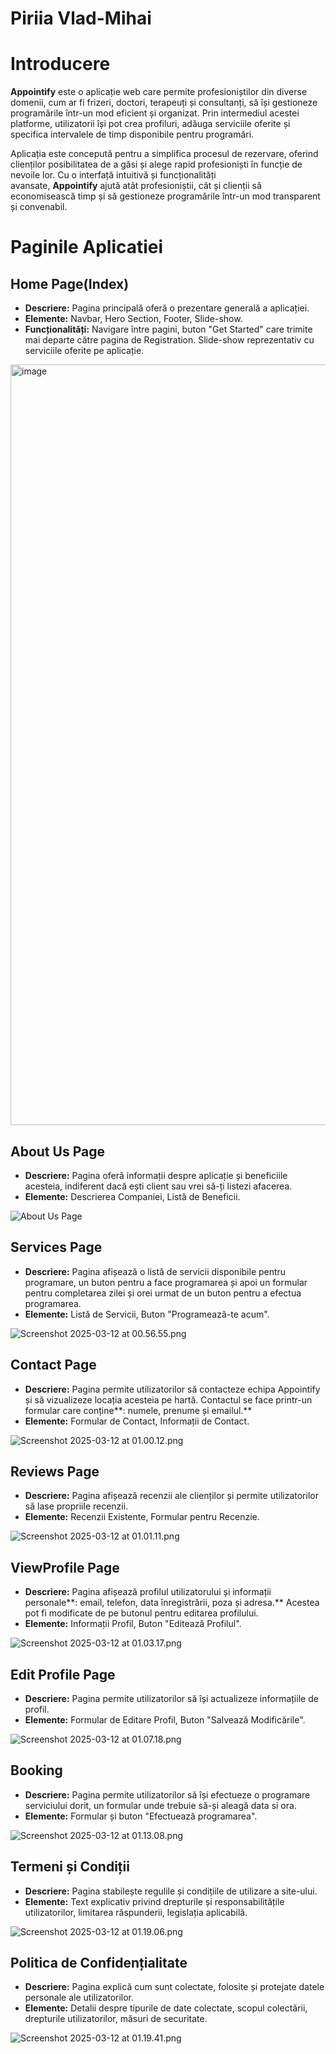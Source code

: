 # Piriia Vlad-Mihai 

# Introducere

**Appointify** este o aplicație web care permite profesioniștilor din diverse domenii, cum ar fi frizeri, doctori, terapeuți și consultanți, să își gestioneze programările într-un mod eficient și organizat. Prin intermediul acestei platforme, utilizatorii își pot crea profiluri, adăuga serviciile oferite și specifica intervalele de timp disponibile pentru programări.

Aplicația este concepută pentru a simplifica procesul de rezervare, oferind clienților posibilitatea de a găsi și alege rapid profesioniști în funcție de nevoile lor. Cu o interfață intuitivă și funcționalități avansate, **Appointify** ajută atât profesioniștii, cât și clienții să economisească timp și să gestioneze programările într-un mod transparent și convenabil.

# Paginile Aplicatiei

## Home Page(Index)

- **Descriere:** Pagina principală oferă o prezentare generală a aplicației.
- **Elemente:** Navbar, Hero Section, Footer, Slide-show.
- **Funcționalități:** Navigare între pagini, buton "Get Started" care trimite mai departe către pagina de Registration. Slide-show reprezentativ cu serviciile oferite pe aplicație.

<img width="1162" height="1217" alt="image" src="https://github.com/user-attachments/assets/66a50e61-94f1-42cc-ac2b-d75de2083f99" />



## About Us Page

- **Descriere:** Pagina oferă informații despre aplicație și beneficiile acesteia, indiferent dacă ești client sau vrei să-ți listezi afacerea.
- **Elemente:** Descrierea Companiei, Listă de Beneficii.

![About Us Page](<img width="1162" height="1217" alt="Screenshot 2025-03-12 at 00 52 44" src="https://github.com/user-attachments/assets/bfca1649-6f5b-4700-a96b-a5e0b79f940f" />
)

## Services Page

- **Descriere:** Pagina afișează o listă de servicii disponibile pentru programare, un buton pentru a face programarea și apoi un formular pentru completarea zilei și orei urmat de un buton pentru a efectua programarea.
- **Elemente:** Listă de Servicii, Buton "Programează-te acum".

![Screenshot 2025-03-12 at 00.56.55.png](attachment:86851751-240d-4659-ab2b-db3ebc8e66c9:Screenshot_2025-03-12_at_00.56.55.png)

## Contact Page

- **Descriere:** Pagina permite utilizatorilor să contacteze echipa Appointify și să vizualizeze locația acesteia pe hartă. Contactul se face printr-un formular care conține**: numele, prenume și emailul.**
- **Elemente:** Formular de Contact, Informații de Contact.

![Screenshot 2025-03-12 at 01.00.12.png](attachment:1e65dece-c9c0-4ec4-8430-b18741cceac0:Screenshot_2025-03-12_at_01.00.12.png)

## Reviews Page

- **Descriere:** Pagina afișează recenzii ale clienților și permite utilizatorilor să lase propriile recenzii.
- **Elemente:** Recenzii Existente, Formular pentru Recenzie.

![Screenshot 2025-03-12 at 01.01.11.png](attachment:dc797e5b-fbcb-4bda-884c-a16435b482d4:Screenshot_2025-03-12_at_01.01.11.png)

## ViewProfile Page

- **Descriere:** Pagina afișează profilul utilizatorului și informații personale**: email, telefon, data înregistrării, poza și adresa.** Acestea pot fi modificate de pe butonul pentru editarea profilului.
- **Elemente:** Informații Profil, Buton "Editează Profilul".

![Screenshot 2025-03-12 at 01.03.17.png](attachment:8c71cc06-e88a-4419-99d8-8245f4047a9e:Screenshot_2025-03-12_at_01.03.17.png)

## Edit Profile Page

- **Descriere:** Pagina permite utilizatorilor să își actualizeze informațiile de profil.
- **Elemente:** Formular de Editare Profil, Buton "Salvează Modificările".

![Screenshot 2025-03-12 at 01.07.18.png](attachment:ab49f862-2c33-46c8-b89f-81908355f957:Screenshot_2025-03-12_at_01.07.18.png)

## Booking

- **Descriere:** Pagina permite utilizatorilor să își efectueze o programare serviciului dorit, un formular unde trebuie să-și aleagă data si ora.
- **Elemente:** Formular și buton "Efectuează programarea".

![Screenshot 2025-03-12 at 01.13.08.png](attachment:8b590df6-7916-4bed-87c7-d998da9553d1:Screenshot_2025-03-12_at_01.13.08.png)

## Termeni și Condiții

- **Descriere:** Pagina stabilește regulile și condițiile de utilizare a site-ului.
- **Elemente:** Text explicativ privind drepturile și responsabilitățile utilizatorilor, limitarea răspunderii, legislația aplicabilă.

![Screenshot 2025-03-12 at 01.19.06.png](attachment:cf2d4739-51ef-43b9-a851-7b9c413c7d06:Screenshot_2025-03-12_at_01.19.06.png)

## Politica de Confidențialitate

- **Descriere:** Pagina explică cum sunt colectate, folosite și protejate datele personale ale utilizatorilor.
- **Elemente:** Detalii despre tipurile de date colectate, scopul colectării, drepturile utilizatorilor, măsuri de securitate.

![Screenshot 2025-03-12 at 01.19.41.png](attachment:e5df4a82-1329-4712-9979-348d3f3600d1:Screenshot_2025-03-12_at_01.19.41.png)

